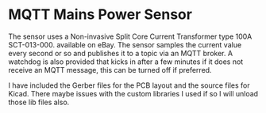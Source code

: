 # MQTT Mains Power Sensor
The sensor uses a Non-invasive Split Core Current Transformer type 100A SCT-013-000. available on eBay.
The sensor samples the current value every second or so and publishes it to a topic via an MQTT broker.
A watchdog is also provided that kicks in after a few minutes if it does not receive an MQTT message, this can be turned off if preferred.

I have included the Gerber files for the PCB layout and the source files for Kicad. There maybe issues with the custom libraries I used if so I will unload those lib files also.



